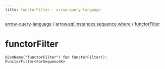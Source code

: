 ```yaml
---
title: functorFilter - arrow-query-language
---
```


[arrow-query-language](../index.html) / [arrow.aql.instances.sequence.where](index.html) / [functorFilter](./functor-filter.html)

# functorFilter

`@JvmName("functorFilter") fun functorFilter(): FunctorFilter<ForSequenceK>`
